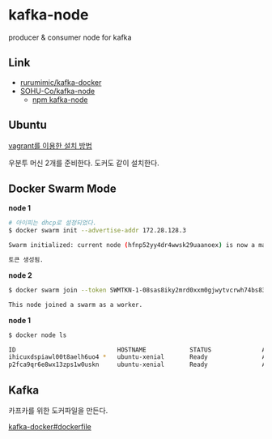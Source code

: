 # kafka-node

producer &amp; consumer node for kafka

## Link

- [rurumimic/kafka-docker](https://github.com/rurumimic/kafka-docker)  
- [SOHU-Co/kafka-node](https://github.com/SOHU-Co/kafka-node)
  - [npm kafka-node](https://www.npmjs.com/package/kafka-node)

## Ubuntu

[vagrant를 이용한 설치 방법](Vagrant)

우분투 머신 2개를 준비한다. 도커도 같이 설치한다.

## Docker Swarm Mode

**node 1**

```bash
# 아이피는 dhcp로 설정되었다.
$ docker swarm init --advertise-addr 172.28.128.3

Swarm initialized: current node (hfnp52yy4dr4wwsk29uaanoex) is now a manager.

토큰 생성됨.
```

**node 2**

```bash
$ docker swarm join --token SWMTKN-1-08sas8iky2mrd0xxm0gjwytvcrwh74bs83xne00ynmpp2vmwhk-dl5cp8sudsi5bosmppqbvfbrh 172.28.128.3:2377

This node joined a swarm as a worker.
```

**node 1**

```bash
$ docker node ls

ID                            HOSTNAME            STATUS              AVAILABILITY        MANAGER STATUS      ENGINE VERSION
ihicuxdspiawl00t8aelh6uo4 *   ubuntu-xenial       Ready               Active              Leader              18.09.0
p2fca9qr6e8wx13zps1w0uskn     ubuntu-xenial       Ready               Active                                  18.09.0
```

## Kafka

카프카를 위한 도커파일을 만든다.

[kafka-docker#dockerfile](https://github.com/rurumimic/kafka-docker#dockerfile)
